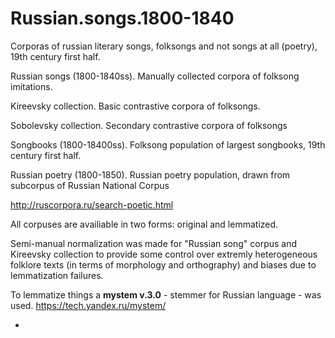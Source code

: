 # Russian.songs.1800-1840
Corporas of russian literary songs, folksongs and not songs at all (poetry), 19th century first half.

Russian songs (1800-1840ss). Manually collected corpora of folksong imitations.

Kireevsky collection. Basic contrastive corpora of folksongs.

Sobolevsky collection. Secondary contrastive corpora of folksongs

Songbooks (1800-18400ss). Folksong population of largest songbooks, 19th century first half.

Russian poetry (1800-1850). Russian poetry population, drawn from subcorpus of Russian National Corpus 

http://ruscorpora.ru/search-poetic.html


All corpuses are availiable in two forms: original and lemmatized. 

Semi-manual normalization was made for "Russian song" corpus and Kireevsky collection to provide some control over extremly heterogeneous folklore texts (in terms of morphology and orthography) and biases due to lemmatization failures. 

To lemmatize things a **mystem v.3.0** - stemmer for Russian language - was used.
https://tech.yandex.ru/mystem/

*
